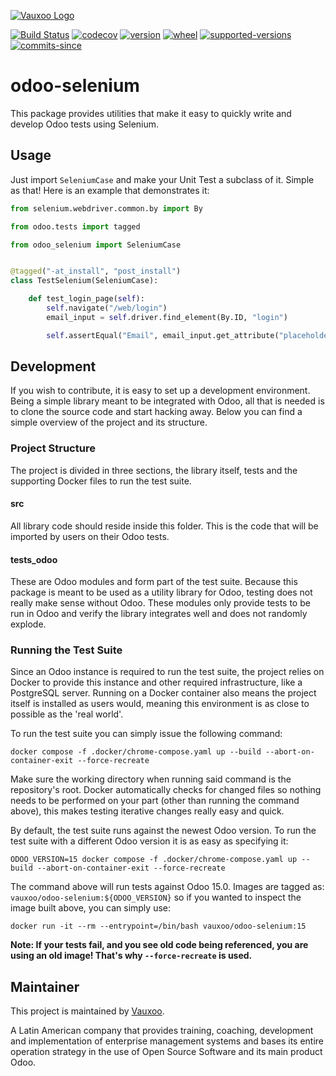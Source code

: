 [![Vauxoo Logo](https://www.vauxoo.com/logo.png)](https://www.vauxoo.com)

[//]: # (start-badges)

[![Build Status](https://github.com/Vauxoo/odoo-selenium/actions/workflows/qa.yaml/badge.svg?branch=main)](https://github.com/Vauxoo/odoo-selenium/actions/workflows/qa.yaml?query=branch%3Amain)
[![codecov](https://codecov.io/github/Vauxoo/odoo-selenium/graph/badge.svg)](https://codecov.io/github/Vauxoo/odoo-selenium)
[![version](https://img.shields.io/pypi/v/odoo-selenium.svg)](https://pypi.org/project/odoo-selenium)
[![wheel](https://img.shields.io/pypi/wheel/odoo-selenium.svg)](https://pypi.org/project/odoo-selenium)
[![supported-versions](https://img.shields.io/pypi/pyversions/odoo-selenium.svg)](https://pypi.org/project/odoo-selenium)
[![commits-since](https://img.shields.io/github/commits-since/Vauxoo/odoo-selenium/v0.1.5.svg)](https://github.com/Vauxoo/odoo-selenium/compare/v0.1.5...main)

[//]: # (end-badges)


# odoo-selenium
This package provides utilities that make it easy to quickly write and develop Odoo tests using Selenium.

## Usage
Just import `SeleniumCase` and make your Unit Test a subclass of it. Simple as that!
Here is an example that demonstrates it:

```python
from selenium.webdriver.common.by import By

from odoo.tests import tagged

from odoo_selenium import SeleniumCase


@tagged("-at_install", "post_install")
class TestSelenium(SeleniumCase):

    def test_login_page(self):
        self.navigate("/web/login")
        email_input = self.driver.find_element(By.ID, "login")

        self.assertEqual("Email", email_input.get_attribute("placeholder"))
```

## Development
If you wish to contribute, it is easy to set up a development environment. Being a simple library meant to be
integrated with Odoo, all that is needed is to clone the source code and start hacking away. Below you can find
a simple overview of the project and its structure.

### Project Structure
The project is divided in three sections, the library itself, tests and the supporting Docker files to run the test
suite.

#### src
All library code should reside inside this folder. This is the code that will be imported by users on their Odoo tests.

#### tests_odoo
These are Odoo modules and form part of the test suite. Because this package is meant to be used as a utility library
for Odoo, testing does not really make sense without Odoo. These modules only provide tests to be run in Odoo and verify
the library integrates well and does not randomly explode.

### Running the Test Suite
Since an Odoo instance is required to run the test suite, the project relies on Docker to provide this instance and
other required infrastructure, like a PostgreSQL server. Running on a Docker container also means the project itself
is installed as users would, meaning this environment is as close to possible as the 'real world'.

To run the test suite you can simply issue the following command:

```shell
docker compose -f .docker/chrome-compose.yaml up --build --abort-on-container-exit --force-recreate
```

Make sure the working directory when running said command is the repository's root. Docker automatically checks for
changed files so nothing needs to be performed on your part (other than running the command above), this makes testing
iterative changes really easy and quick.

By default, the test suite runs against the newest Odoo version. To run the test suite with a different Odoo version it
is as easy as specifying it:

```shell
ODOO_VERSION=15 docker compose -f .docker/chrome-compose.yaml up --build --abort-on-container-exit --force-recreate
```

The command above will run tests against Odoo 15.0. Images are tagged as: `vauxoo/odoo-selenium:${ODOO_VERSION}` so
if you wanted to inspect the image built above, you can simply use:

```shell
docker run -it --rm --entrypoint=/bin/bash vauxoo/odoo-selenium:15
```

**Note: If your tests fail, and you see old code being referenced, you are using an old image! That's why
`--force-recreate` is used.**

## Maintainer
This project is maintained by [Vauxoo](https://www.vauxoo.com).

A Latin American company that provides training, coaching,
development and implementation of enterprise management
systems and bases its entire operation strategy in the use
of Open Source Software and its main product Odoo.
